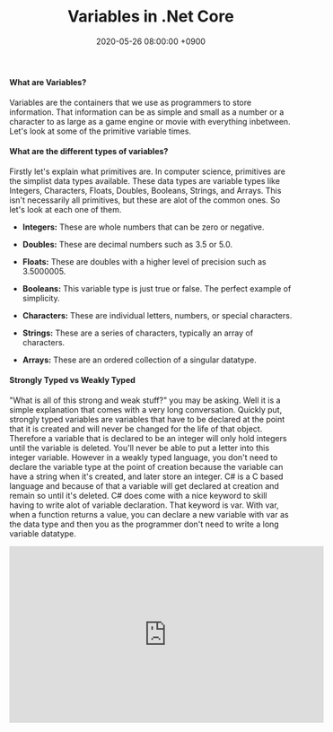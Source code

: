 ﻿---
layout: post
title: Variables in .Net Core
date: 2020-05-26 08:00:00 +0900
category: c#
---

#### What are Variables?
Variables are the containers that we use as programmers to store information.  That information can be as simple and small as a number or a character to as large as a game engine or movie with everything inbetween.  Let\'s look at some of the primitive variable times.

#### What are the different types of variables?
Firstly let\'s explain what primitives are.  In computer science, primitives are the simplist data types available.  These data types are variable types like Integers, Characters, Floats, Doubles, Booleans, Strings, and Arrays.  This isn\'t necessarily all primitives, but these are alot of the common ones.  So let\'s look at each one of them.

* **Integers:** These are whole numbers that can be zero or negative.

* **Doubles:** These are decimal numbers such as 3.5 or 5.0.

* **Floats:** These are doubles with a higher level of precision such as 3.5000005.

* **Booleans:** This variable type is just true or false.  The perfect example of simplicity.

* **Characters:** These are individual letters, numbers, or special characters.

* **Strings:** These are a series of characters, typically an array of characters.

* **Arrays:** These are an ordered collection of a singular datatype.

#### Strongly Typed vs Weakly Typed
"What is all of this strong and weak stuff?" you may be asking.  Well it is a simple explanation that comes with a very long conversation.  Quickly put, strongly typed variables are variables that have to be declared at the point that it is created and will never be changed for the life of that object.  Therefore a variable that is declared to be an integer will only hold integers until the variable is deleted.  You\'ll never be able to put a letter into this integer variable.  However in a weakly typed language, you don\'t need to declare the variable type at the point of creation because the variable can have a string when it\'s created, and later store an integer.  C# is a C based language and because of that a variable will get declared at creation and remain so until it\'s deleted.  C# does come with a nice keyword to skill having to write alot of variable declaration.  That keyword is var.  With var, when a function returns a value, you can declare a new variable with var as the data type and then you as the programmer don\'t need to write a long variable datatype.

<iframe width="560" height="315" src="https://www.youtube.com/embed/PihB0Cb9JbM" frameborder="0" allow="accelerometer; autoplay; encrypted-media; gyroscope; picture-in-picture" allowfullscreen></iframe>



